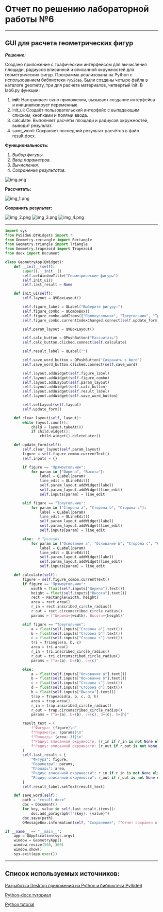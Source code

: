 # Отчет по решению лабораторной работы №6
___

## GUI для расчета геометрических фигур

***Решение:***

Создано приложение с графическим интерфейсом для вычисления площади, радиусов вписанной и описанной окружностей для геометрических фигур.
Программа реализована на Python с использованием библиотеки `PySide6`.
Были созданы четыре файла в каталоге geometry, три для расчета материалов, четвертый init. 
В lab6.py функции:
1. __init__: Настраивает окно приложения, вызывает создание интерфейса и инициализирует переменные.
2. init_ui: Создаёт пользовательский интерфейс с выпадающим списком, кнопками и полями ввода.
3. calculate: Выполняет расчёты площади и радиусов окружностей, выводит результат.
4. save_word: Сохраняет последний результат расчётов в файл result.docx.

**Функциональность:**

1. *Выбор фигуры.*
2. *Ввод параметров.*
3. *Вычисления.*
4. *Сохранение результатов.*

![img.png](img.png)

**Рассчитать:**

![img_1.png](img_1.png)

**Сохранить результат:**

![img_2.png](img_2.png)
![img_3.png](img_3.png)
![img_4.png](img_4.png)
___

```python
import sys
from PySide6.QtWidgets import *
from Geometry.rectangle import Rectangle
from Geometry.triangle import Triangle
from Geometry.trapezoid import Trapezoid
from docx import Document

class GeometryApp(QWidget):
    def __init__(self):
        super().__init__()
        self.setWindowTitle("Геометрические фигуры")
        self.init_ui()
        self.last_result = None

    def init_ui(self):
        self.layout = QVBoxLayout()

        self.figure_label = QLabel("Выберите фигуру:")
        self.figure_combo = QComboBox()
        self.figure_combo.addItems(["Прямоугольник", "Треугольник", "Трапеция"])
        self.figure_combo.currentIndexChanged.connect(self.update_form)

        self.param_layout = QVBoxLayout()

        self.calc_button = QPushButton("Рассчитать")
        self.calc_button.clicked.connect(self.calculate)

        self.result_label = QLabel("")

        self.save_word_button = QPushButton("Сохранить в Word")
        self.save_word_button.clicked.connect(self.save_word)

        self.layout.addWidget(self.figure_label)
        self.layout.addWidget(self.figure_combo)
        self.layout.addLayout(self.param_layout)
        self.layout.addWidget(self.calc_button)
        self.layout.addWidget(self.result_label)
        self.layout.addWidget(self.save_word_button)

        self.setLayout(self.layout)
        self.update_form()

    def clear_layout(self, layout):
        while layout.count():
            child = layout.takeAt(0)
            if child.widget():
                child.widget().deleteLater()

    def update_form(self):
        self.clear_layout(self.param_layout)
        figure = self.figure_combo.currentText()
        self.inputs = {}

        if figure == "Прямоугольник":
            for param in ["Ширина", "Высота"]:
                label = QLabel(param)
                line_edit = QLineEdit()
                self.param_layout.addWidget(label)
                self.param_layout.addWidget(line_edit)
                self.inputs[param] = line_edit

        elif figure == "Треугольник":
            for param in ["Сторона a", "Сторона b", "Сторона c"]:
                label = QLabel(param)
                line_edit = QLineEdit()
                self.param_layout.addWidget(label)
                self.param_layout.addWidget(line_edit)
                self.inputs[param] = line_edit

        else:  # Трапеция
            for param in ["Основание a", "Основание b", "Сторона c", "Сторона d", "Высота"]:
                label = QLabel(param)
                line_edit = QLineEdit()
                self.param_layout.addWidget(label)
                self.param_layout.addWidget(line_edit)
                self.inputs[param] = line_edit

    def calculate(self):
        figure = self.figure_combo.currentText()
        if figure == "Прямоугольник":
            width = float(self.inputs["Ширина"].text())
            height = float(self.inputs["Высота"].text())
            rect = Rectangle(width, height)
            area = rect.area()
            r_in = rect.inscribed_circle_radius()
            r_out = rect.circumscribed_circle_radius()
            params = f"Ширина={width}, Высота={height}"

        elif figure == "Треугольник":
            a = float(self.inputs["Сторона a"].text())
            b = float(self.inputs["Сторона b"].text())
            c = float(self.inputs["Сторона c"].text())
            tri = Triangle(a, b, c)
            area = tri.area()
            r_in = tri.inscribed_circle_radius()
            r_out = tri.circumscribed_circle_radius()
            params = f"a={a}, b={b}, c={c}"

        else:
            a = float(self.inputs["Основание a"].text())
            b = float(self.inputs["Основание b"].text())
            c = float(self.inputs["Сторона c"].text())
            d = float(self.inputs["Сторона d"].text())
            h = float(self.inputs["Высота"].text())
            trap = Trapezoid(a, b, c, d, h)
            area = trap.area()
            r_in = trap.inscribed_circle_radius()
            r_out = trap.circumscribed_circle_radius()
            params = f"a={a}, b={b}, c={c}, d={d}, h={h}"

        result_text = (
            f"Фигура: {figure}\n"
            f"Параметры: {params}\n"
            f"Площадь: {area:.3f}\n"
            f"Радиус вписанной окружности: {r_in if r_in is not None else 'Отсутствует'}\n"
            f"Радиус описанной окружности: {r_out if r_out is not None else 'Отсутствует'}"
        )
        self.last_result = {
            "Фигура": figure,
            "Параметры": params,
            "Площадь": area,
            "Радиус вписанной окружности": r_in if r_in is not None else "Отсутствует",
            "Радиус описанной окружности": r_out if r_out is not None else "Отсутствует"
        }
        self.result_label.setText(result_text)

    def save_word(self):
        path = "result.docx"
        doc = Document()
        for key, value in self.last_result.items():
            doc.add_paragraph(f"{key}: {value}")
        doc.save(path)
        QMessageBox.information(self, "Сохранение", f"Отчет сохранен в {path}")

if __name__ == "__main__":
    app = QApplication(sys.argv)
    window = GeometryApp()
    window.resize(500, 300)
    window.show()
    sys.exit(app.exec())
```

___

## Список используемых источников:

[Разработка Desktop приложений на Python и библиотека PySide6](https://habr.com/ru/articles/799037/)

[Python-docx туториал](https://docs-python.ru/packages/modul-python-docx-python/klass-document/)

[Python tutorial](https://docs.python.org/3/tutorial/)
